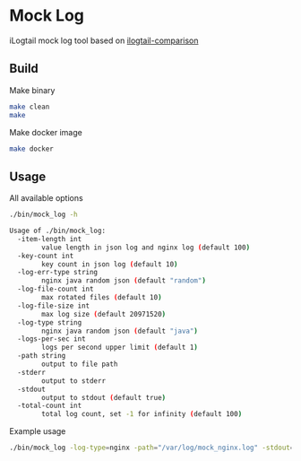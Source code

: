 # Mock Log

iLogtail mock log tool based on [ilogtail-comparison](https://github.com/EvanLjp/ilogtail-comparison)   
 
## Build

Make binary

```bash
make clean
make
```

Make docker image

```bash
make docker
```

## Usage

All available options
```bash
./bin/mock_log -h

Usage of ./bin/mock_log:
  -item-length int
        value length in json log and nginx log (default 100)
  -key-count int
        key count in json log (default 10)
  -log-err-type string
        nginx java random json (default "random")
  -log-file-count int
        max rotated files (default 10)
  -log-file-size int
        max log size (default 20971520)
  -log-type string
        nginx java random json (default "java")
  -logs-per-sec int
        logs per second upper limit (default 1)
  -path string
        output to file path
  -stderr
        output to stderr
  -stdout
        output to stdout (default true)
  -total-count int
        total log count, set -1 for infinity (default 100)
```

Example usage

```bash
./bin/mock_log -log-type=nginx -path="/var/log/mock_nginx.log" -stdout=false -total-count=300000 -log-file-size=8850000 -log-file-count=5 -logs-per-sec=5000
```
